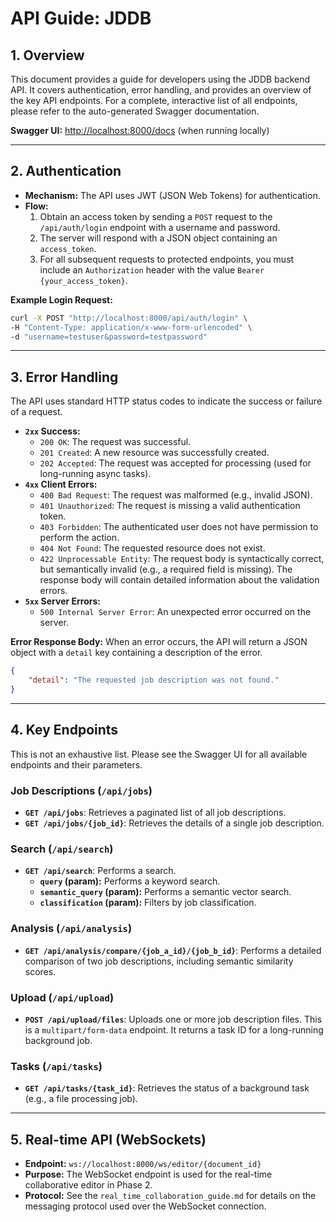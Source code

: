 # API Guide: JDDB

## 1. Overview

This document provides a guide for developers using the JDDB backend API. It covers authentication, error handling, and provides an overview of the key API endpoints. For a complete, interactive list of all endpoints, please refer to the auto-generated Swagger documentation.

**Swagger UI:** [http://localhost:8000/docs](http://localhost:8000/docs) (when running locally)

---

## 2. Authentication

- **Mechanism:** The API uses JWT (JSON Web Tokens) for authentication.
- **Flow:**
    1.  Obtain an access token by sending a `POST` request to the `/api/auth/login` endpoint with a username and password.
    2.  The server will respond with a JSON object containing an `access_token`.
    3.  For all subsequent requests to protected endpoints, you must include an `Authorization` header with the value `Bearer {your_access_token}`.

**Example Login Request:**
```bash
curl -X POST "http://localhost:8000/api/auth/login" \
-H "Content-Type: application/x-www-form-urlencoded" \
-d "username=testuser&password=testpassword"
```

---

## 3. Error Handling

The API uses standard HTTP status codes to indicate the success or failure of a request.

- **`2xx` Success:**
    - `200 OK`: The request was successful.
    - `201 Created`: A new resource was successfully created.
    - `202 Accepted`: The request was accepted for processing (used for long-running async tasks).
- **`4xx` Client Errors:**
    - `400 Bad Request`: The request was malformed (e.g., invalid JSON).
    - `401 Unauthorized`: The request is missing a valid authentication token.
    - `403 Forbidden`: The authenticated user does not have permission to perform the action.
    - `404 Not Found`: The requested resource does not exist.
    - `422 Unprocessable Entity`: The request body is syntactically correct, but semantically invalid (e.g., a required field is missing). The response body will contain detailed information about the validation errors.
- **`5xx` Server Errors:**
    - `500 Internal Server Error`: An unexpected error occurred on the server.

**Error Response Body:**
When an error occurs, the API will return a JSON object with a `detail` key containing a description of the error.

```json
{
    "detail": "The requested job description was not found."
}
```

---

## 4. Key Endpoints

This is not an exhaustive list. Please see the Swagger UI for all available endpoints and their parameters.

### Job Descriptions (`/api/jobs`)

- **`GET /api/jobs`**: Retrieves a paginated list of all job descriptions.
- **`GET /api/jobs/{job_id}`**: Retrieves the details of a single job description.

### Search (`/api/search`)

- **`GET /api/search`**: Performs a search.
    - **`query` (param):** Performs a keyword search.
    - **`semantic_query` (param):** Performs a semantic vector search.
    - **`classification` (param):** Filters by job classification.

### Analysis (`/api/analysis`)

- **`GET /api/analysis/compare/{job_a_id}/{job_b_id}`**: Performs a detailed comparison of two job descriptions, including semantic similarity scores.

### Upload (`/api/upload`)

- **`POST /api/upload/files`**: Uploads one or more job description files. This is a `multipart/form-data` endpoint. It returns a task ID for a long-running background job.

### Tasks (`/api/tasks`)

- **`GET /api/tasks/{task_id}`**: Retrieves the status of a background task (e.g., a file processing job).

---

## 5. Real-time API (WebSockets)

- **Endpoint:** `ws://localhost:8000/ws/editor/{document_id}`
- **Purpose:** The WebSocket endpoint is used for the real-time collaborative editor in Phase 2.
- **Protocol:** See the `real_time_collaboration_guide.md` for details on the messaging protocol used over the WebSocket connection.

```